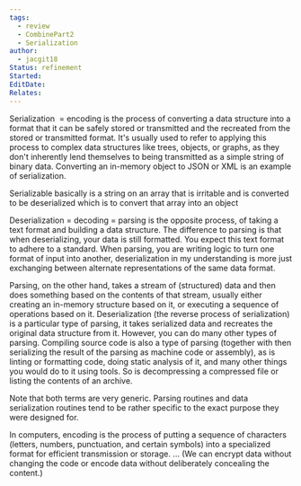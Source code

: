 ```yaml
---
tags:
  - review
  - CombinePart2
  - Serialization
author:
  - jacgit18
Status: refinement
Started: 
EditDate: 
Relates:
---
```

Serialization  = encoding is the process of converting a data structure into a format that it can be safely stored or transmitted and the recreated from the stored or transmitted format. It's usually used to refer to applying this process to complex data structures like trees, objects, or graphs, as they don't inherently lend themselves to being transmitted as a simple string of binary data. Converting an in-memory object to JSON or XML is an example of serialization. 

Serializable basically is a string on an array that is irritable and is converted to be deserialized which is to convert that array into an object 

Deserialization = decoding = parsing is the opposite process, of taking a text format and building a data structure. The difference to parsing is that when deserializing, your data is still formatted. You expect this text format to adhere to a standard. When parsing, you are writing logic to turn one format of input into another, deserialization in my understanding is more just exchanging between alternate representations of the same data format. 

Parsing, on the other hand, takes a stream of (structured) data and then does something based on the contents of that stream, usually either creating an in-memory structure based on it, or executing a sequence of operations based on it. Deserialization (the reverse process of serialization) is a particular type of parsing, it takes serialized data and recreates the original data structure from it. However, you can do many other types of parsing. Compiling source code is also a type of parsing (together with then serializing the result of the parsing as machine code or assembly), as is linting or formatting code, doing static analysis of it, and many other things you would do to it using tools. So is decompressing a compressed file or listing the contents of an archive. 

Note that both terms are very generic. Parsing routines and data serialization routines tend to be rather specific to the exact purpose they were designed for. 

In computers, encoding is the process of putting a sequence of characters (letters, numbers, punctuation, and certain symbols) into a specialized format for efficient transmission or storage. ... (We can encrypt data without changing the code or encode data without deliberately concealing the content.)